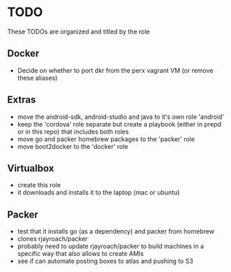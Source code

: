 # TODO

These TODOs are organized and titled by the role

## Docker

- Decide on whether to port dkr from the perx vagrant VM (or remove these aliases)


## Extras

- move the android-sdk, android-studio and java to it's own role 'android'
- keep the 'cordova' role separate but create a playbook (either in prepd or in this repo) that includes both roles
- move go and packer homebrew packages to the 'packer' role
- move boot2docker to the 'docker' role


## Virtualbox

- create this role
- it downloads and installs it to the laptop (mac or ubuntu)


## Packer

- test that it installs go (as a dependency) and packer from homebrew
- clones rjayroach/packer
- probably need to update rjayroach/packer to build machines in a specific way that also allows to create AMIs
- see if can automate posting boxes to atlas and pushing to S3
